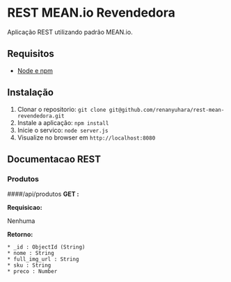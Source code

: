 # REST MEAN.io Revendedora

Aplicação REST utilizando padrão MEAN.io.

## Requisitos

- [Node e npm](http://nodejs.org)

## Instalação

1. Clonar o repositorio: `git clone git@github.com/renanyuhara/rest-mean-revendedora.git`
2. Instale a aplicação: `npm install`
3. Inicie o servico: `node server.js`
4. Visualize no browser em `http://localhost:8080`

## Documentacao REST

### Produtos

####/api/produtos
__GET :__ 

__Requisicao:__

Nenhuma

__Retorno:__ 
```
* _id : ObjectId (String)
* nome : String
* full_img_url : String
* sku : String
* preco : Number
```